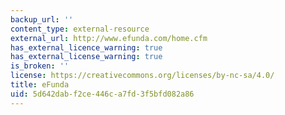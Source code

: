 ```yaml
---
backup_url: ''
content_type: external-resource
external_url: http://www.efunda.com/home.cfm
has_external_licence_warning: true
has_external_license_warning: true
is_broken: ''
license: https://creativecommons.org/licenses/by-nc-sa/4.0/
title: eFunda
uid: 5d642dab-f2ce-446c-a7fd-3f5bfd082a86
---
```

